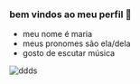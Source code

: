 ### bem vindos ao meu perfil 🫶

- meu nome é maria
- meus pronomes são ela/dela
- gosto de escutar música

![ddds](https://github.com/user-attachments/assets/b6004e55-910b-4674-adfe-820940fa3f43)

  
